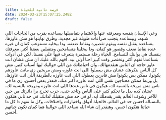 ```yaml
---
title: فرصة ثانية للحياة
date: 2024-03-23T15:07:25.248Z
draft: false
---
```


وعي الإنسان بنفسه ومعرفته عنها والاهتمام بتفاصيلها بيساعده يقرب من الحاجات اللي شبهه، وبيساعده يتجنب صراعات طويلة غير مجدية، وطرق نهايتها هو مش عاوزها. بتساعده يتقبل نفسه ويفهم تقصيره ونقاط ضعفه، ودا بيخليه مستوعب كمان ان غيره عنده نقاط ضعف وقصور هو كمان، ودا بيخلينا متسامحين ومتقبلين بعضنا أكتر. معرفتك بنفسك هي بوابتك للتسامح. الحياة رحلة مستمرة بنتعرف فيها على نفسنا، لكن في أدوات بتساعدنا نفهم أكتر ونختصر وقت كبير احنا أولى بيه. افهم بالله عليك ان مش عشان انت عاوز حاجة ان الناس هتقدمهالك، وان احباطاتك من اللي حواليك ليها أسباب كتير. مش كل الناس بتكرهك عشان مش بيعملوا اللي انت عاوزه ومش مريحين زي مانت عاوزهم يكونوا، ممكن بس يكونوا مش قادرين يعطوك اللي انت عاوزه بالطريقة اللي انت عاوزها، بل وربما ممكن محتاجين نفس اللي انت عاوزه اكتر منك، فنعذر بعض أحسن. زي ما في ناس مش مريحة بالنسبة لك، هيكون في ناس عندها اللي انت عاوزه ومريحة بالنسبة لك، عشان كده بدل ما تحكم كتير على الناس وتاخد جنب، جرب تخرج برا دائرتك من حين للآخر وشوف العالم يقدر يقدملك ايه. لو في حد مش متقبلك لذاتك، في حد تاني هتكون بالنسباله احسن حد في العالم، فالحياة أذواق واختيارات واختلافات، وكل ما نفهم دا كل ما حياتنا هتكون احسن، وهنقدر إن شاء الله نساعد اللي حوالينا هما كمان تكون حياتهم أحسن.
